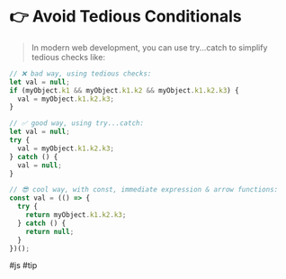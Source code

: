 # 👉 Avoid Tedious Conditionals
> In modern web development, you can use try...catch to simplify tedious checks like:

```js
// ❌ bad way, using tedious checks:
let val = null;
if (myObject.k1 && myObject.k1.k2 && myObject.k1.k2.k3) {
  val = myObject.k1.k2.k3;
}

// ✅ good way, using try...catch:
let val = null;
try {
  val = myObject.k1.k2.k3;
} catch () {
  val = null;
}

// 😎 cool way, with const, immediate expression & arrow functions:
const val = (() => {
  try {
    return myObject.k1.k2.k3;
  } catch () {
    return null;
  }
})();
```

#js #tip